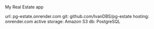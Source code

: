 My Real Estate app

url: pg-estate.onrender.com
git: github.com/IvanDBS/pg-estate
hosting: onrender.com
active storage: Amazon S3
db: PostgreSQL
